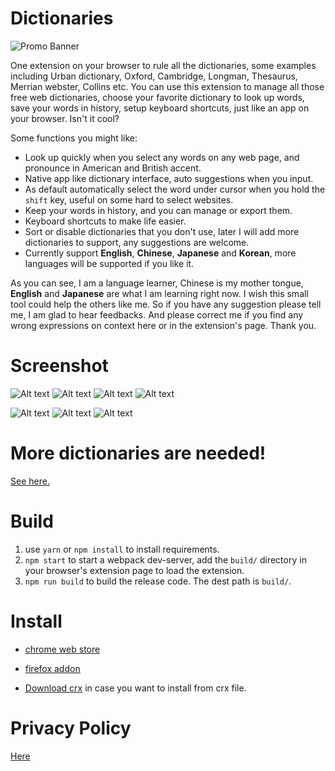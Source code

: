 # Dictionaries

![Promo Banner](https://github.com/revir/dictionaries/raw/master/readme_images/all-in-one.jpg)

One extension on your browser to rule all the dictionaries, some examples including Urban dictionary, Oxford, Cambridge, Longman, Thesaurus, Merrian webster, Collins etc. You can use this extension to manage all those free web dictionaries, choose your favorite dictionary to look up words, save your words in history, setup keyboard shortcuts, just like an app on your browser. Isn't it cool?

Some functions you might like:

- Look up quickly when you select any words on any web page, and pronounce in American and British accent.
- Native app like dictionary interface, auto suggestions when you input.
- As default automatically select the word under cursor when you hold the `shift` key, useful on some hard to select websites.
- Keep your words in history, and you can manage or export them.
- Keyboard shortcuts to make life easier.
- Sort or disable dictionaries that you don't use, later I will add more dictionaries to support, any suggestions are welcome.
- Currently support **English**, **Chinese**, **Japanese** and **Korean**, more languages will be supported if you like it.

As you can see, I am a language learner, Chinese is my mother tongue, **English** and **Japanese** are what I am learning right now. I wish this small tool could help the others like me. So if you have any suggestion please tell me, I am glad to hear feedbacks.
And please correct me if you find any wrong expressions on context here or in the extension's page. Thank you.

# Screenshot
![Alt text](https://github.com/revir/dictionaries/raw/master/readme_images/s1-final.jpg)
![Alt text](https://github.com/revir/dictionaries/raw/master/readme_images/s2-final.jpg)
![Alt text](https://github.com/revir/dictionaries/raw/master/readme_images/s3-final.jpg)
![Alt text](https://github.com/revir/dictionaries/raw/master/readme_images/s4-final.jpg)


![Alt text](https://github.com/revir/dictionaries/raw/master/readme_images/english.jpg)
![Alt text](https://github.com/revir/dictionaries/raw/master/readme_images/chinese.jpg)
![Alt text](https://github.com/revir/dictionaries/raw/master/readme_images/japanese.jpg)

# More dictionaries are needed!  

[See here.](more-dicts.md)

# Build

1. use `yarn` or `npm install` to install requirements.
2. `npm start` to start a webpack dev-server, add the `build/` directory in your browser's extension page to load the extension.
3. `npm run build` to build the release code. The dest path is `build/`.

# Install

- [chrome web store](https://chrome.google.com/webstore/detail/dictionaries/diojcfpekhhnndfmggknljpnfpcccbhc)

- [firefox addon](https://addons.mozilla.org/en-US/firefox/addon/dictionaries/)

- [Download crx](https://github.com/revir/dictionaries/raw/master/dictionaries.crx) in case you want to install from crx file.

# Privacy Policy

[Here](privacy.md)